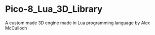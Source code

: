# Pico-8_Lua_3D_Library

A custom made 3D engine made in Lua programming language by Alex McCulloch

